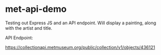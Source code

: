 # met-api-demo
Testing out Express JS and an API endpoint. Will display a painting, along with the artist and title.

API Endpoint: 

https://collectionapi.metmuseum.org/public/collection/v1/objects/436121